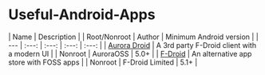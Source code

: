 # Useful-Android-Apps

| Name | Description | | Root/Nonroot | Author | Minimum Android version |
| --- | :---: | :---: | :---: | :---: |
| [Aurora Droid](https://f-droid.org/en/packages/com.aurora.adroid/) | A 3rd party F-Droid client with a modern UI | | Nonroot | AuroraOSS | 5.0+ |
| [F-Droid](https://f-droid.org/) | An alternative app store with FOSS apps | | Nonroot | F-Droid Limited | 5.1+ |
